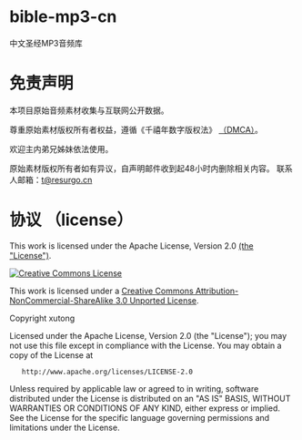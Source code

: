# bible-mp3-cn
中文圣经MP3音频库

# 免责声明
本项目原始音频素材收集与互联网公开数据。

尊重原始素材版权所有者权益，遵循《千禧年数字版权法》 [（DMCA）](Digital-Millennium-Copyright-Act.pdf)。

欢迎主内弟兄姊妹依法使用。

原始素材版权所有者如有异议，自声明邮件收到起48小时内删除相关内容。
联系人邮箱：t@resurgo.cn

# 协议 （license）

This work is licensed under the Apache License, Version 2.0 [(the "License")](http://www.apache.org/licenses/LICENSE-2.0).

[![Creative Commons License](https://i.creativecommons.org/l/by-nc-sa/3.0/88x31.png)](http://creativecommons.org/licenses/by-nc-sa/3.0/)

This work is licensed under a [Creative Commons Attribution-NonCommercial-ShareAlike 3.0 Unported License](http://creativecommons.org/licenses/by-nc-sa/3.0/).


   Copyright xutong

   Licensed under the Apache License, Version 2.0 (the "License");
   you may not use this file except in compliance with the License.
   You may obtain a copy of the License at

       http://www.apache.org/licenses/LICENSE-2.0

   Unless required by applicable law or agreed to in writing, software
   distributed under the License is distributed on an "AS IS" BASIS,
   WITHOUT WARRANTIES OR CONDITIONS OF ANY KIND, either express or implied.
   See the License for the specific language governing permissions and
   limitations under the License.
